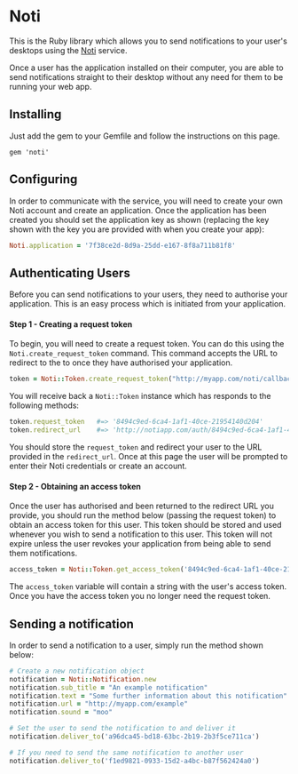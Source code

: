 # Noti

This is the Ruby library which allows you to send notifications to your
user's desktops using the [Noti](http://notiapp.com) service.

Once a user has the application installed on their computer, you are able
to send notifications straight to their desktop without any need for them
to be running your web app.

## Installing

Just add the gem to your Gemfile and follow the instructions on this page.

```
gem 'noti'
```

## Configuring

In order to communicate with the service, you will need to create your own
Noti account and create an application. Once the application has been created
you should set the application key as shown (replacing the key shown with
the key you are provided with when you create your app):

```ruby
Noti.application = '7f38ce2d-8d9a-25dd-e167-8f8a711b81f8'
```

## Authenticating Users

Before you can send notifications to your users, they need to authorise your
application. This is an easy process which is initiated from your application.

#### Step 1 - Creating a request token

To begin, you will need to create a request token. You can do this using the `Noti.create_request_token`
command. This command accepts the URL to redirect to the to once they have
authorised your application.

```ruby
token = Noti::Token.create_request_token("http://myapp.com/noti/callback")
```

You will receive back a `Noti::Token` instance which has responds to the following
methods:

```ruby
token.request_token   #=> '8494c9ed-6ca4-1af1-40ce-21954140d204'
token.redirect_url    #=> 'http://notiapp.com/auth/8494c9ed-6ca4-1af1-40ce-21954140d204'
```

You should store the `request_token` and redirect your user to the URL provided in the
`redirect_url`. Once at this page the user will be prompted to enter their Noti credentials or create an account.

#### Step 2 - Obtaining an access token

Once the user has authorised and been returned to the redirect URL you provide, you should
run the method below (passing the request token) to obtain an access token for this user.
This token should be stored and used whenever you wish to send a notification to this user.
This token will not expire unless the user revokes your application from being able to send
them notifications.

```ruby
access_token = Noti::Token.get_access_token('8494c9ed-6ca4-1af1-40ce-21954140d204')
```

The `access_token` variable will contain a string with the user's access token. Once you have
the access token you no longer need the request token.

## Sending a notification

In order to send a notification to a user, simply run the method shown below:

```ruby
# Create a new notification object
notification = Noti::Notification.new
notification.sub_title = "An example notification"
notification.text = "Some further information about this notification"
notification.url = "http://myapp.com/example"
notification.sound = "moo"

# Set the user to send the notification to and deliver it
notification.deliver_to('a96dca45-bd18-63bc-2b19-2b3f5ce711ca')

# If you need to send the same notification to another user
notification.deliver_to('f1ed9821-0933-15d2-a4bc-b87f562424a0')
```

